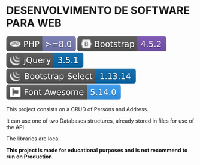 # DESENVOLVIMENTO DE SOFTWARE PARA WEB

![PHP >=8.0](https://github.com/Mestre-Tramador/dsw-final-exam/blob/master/docs/assets/bdg/php.svg)
![Bootstrap 4.5.2](https://github.com/Mestre-Tramador/dsw-final-exam/blob/master/docs/assets/bdg/bootstrap.svg)
![jQuery 3.5.1](https://github.com/Mestre-Tramador/dsw-final-exam/blob/master/docs/assets/bdg/jquery.svg)
![Bootstrap-Select 1.13.14](https://github.com/Mestre-Tramador/dsw-final-exam/blob/master/docs/assets/bdg/bootstrap-select.svg)
![Font Awesome 5.14.0](https://github.com/Mestre-Tramador/dsw-final-exam/blob/master/docs/assets/bdg/fontawesome.svg)

This project consists on a CRUD of Persons and Address.

It can use one of two Databases structures, already stored in files for use of the API.

The libraries are local.

**This project is made for educational purposes and is not recommend to run on Production.**

